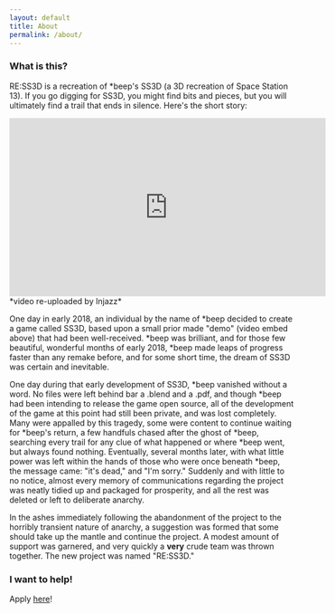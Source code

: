 ```yaml
---
layout: default
title: About
permalink: /about/
---
```


### What is this?

RE:SS3D is a recreation of *beep's SS3D (a 3D recreation of Space Station 13). If you go digging for SS3D, you might find bits and pieces, but you will ultimately find a trail that ends in silence. Here's the short story:

<iframe width="560" height="315" src="https://www.youtube.com/embed/4QnjxQwe7eg" frameborder="0" allow="accelerometer; autoplay; encrypted-media; gyroscope; picture-in-picture" allowfullscreen></iframe>
*video re-uploaded by Injazz*


One day in early 2018, an individual by the name of *beep decided to create a game called SS3D, based upon a small prior made "demo" (video embed above) that had been well-received. *beep was brilliant, and for those few beautiful, wonderful months of early 2018, *beep made leaps of progress faster than any remake before, and for some short time, the dream of SS3D was certain and inevitable.

One day during that early development of SS3D, *beep vanished without a word. No files were left behind bar a .blend and a .pdf, and though *beep had been intending to release the game open source, all of the development of the game at this point had still been private, and was lost completely. Many were appalled by this tragedy, some were content to continue waiting for *beep's return, a few handfuls chased after the ghost of *beep, searching every trail for any clue of what happened or where *beep went, but always found nothing. Eventually, several months later, with what little power was left within the hands of those who were once beneath *beep, the message came: "it's dead," and "I'm sorry." Suddenly and with little to no notice, almost every memory of communications regarding the project was neatly tidied up and packaged for prosperity, and all the rest was deleted or left to deliberate anarchy.

In the ashes immediately following the abandonment of the project to the horribly transient nature of anarchy, a suggestion was formed that some should take up the mantle and continue the project. A modest amount of support was garnered, and very quickly a **very** crude team was thrown together. The new project was named "RE:SS3D."


### I want to help!
Apply [here](https://docs.google.com/forms/d/1Y1H7KdFwHZCKxM-fWGiSXjiUfypKQ1eGPtuqhalnoAY)!
